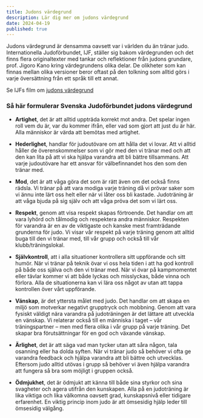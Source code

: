 ```yaml
---
title: Judons värdegrund
description: Lär dig mer om judons värdegrund
date: 2024-04-19
published: true
---
```


Judons värdegrund är densamma oavsett var i världen du än tränar judo. Internationella Judoförbundet, IJF, ställer sig bakom värdegrunden och det finns flera originaltexter med tankar och reflektioner från judons grundare, prof. Jigoro Kano kring värdegrundens olika delar. De olikheter som kan finnas mellan olika versioner beror oftast på den tolkning som alltid görs i varje översättning från ett språk till ett annat.

Se IJFs film om [judons värdegrund](https://youtu.be/Nbku4t20RgU)

### Så här formulerar Svenska Judoförbundet judons värdegrund

- **Artighet**, det är att alltid uppträda korrekt mot andra. Det spelar ingen roll vem du är, var du kommer ifrån, eller vad som gjort att just du är här. Alla människor är värda att bemötas med artighet.

- **Hederlighet**, handlar för judoutövare om att hålla det vi lovar. Att vi alltid håller de överenskommelser som vi gör med den vi tränar med och att den kan lita på att vi ska hjälpa varandra att bli bättre tillsammans. Att varje judoutövare har ett ansvar för välbefinnandet hos den som den tränar med.

- **Mod**, det är att våga göra det som är rätt även om det också finns rädsla. Vi tränar på att vara modiga varje träning då vi prövar saker som vi ännu inte lärt oss helt eller när vi låter oss bli kastade. Judoträning är att våga bjuda på sig själv och att våga pröva det som vi lärt oss.

- **Respekt**, genom att visa respekt skapas förtroende. Det handlar om att vara lyhörd och tålmodig och respektera andra människor. Respekten för varandra är en av de viktigaste och kanske mest framträdande grunderna för judo. Vi visar vår respekt på varje träning genom att alltid buga till den vi tränar med, till vår grupp och också till vår klubb/träningslokal.

- **Självkontroll**, att i alla situationer kontrollera sitt uppförande och sitt humör. När vi tränar på teknik övar vi oss hela tiden i att ha god kontroll på både oss själva och den vi tränar med. När vi övar på kampmomentet eller tävlar kommer vi att både lyckas och misslyckas, både vinna och förlora. Alla de situationerna kan vi lära oss något av utan att tappa kontrollen över vårt uppförande.

- **Vänskap**, är det yttersta målet med judo. Det handlar om att skapa en miljö som motverkar negativt grupptryck och mobbning. Genom att vara fysiskt väldigt nära varandra på judoträningen är det lättare att utveckla en vänskap. Vi relaterar också till en människa i taget – vår träningspartner – men med flera olika i vår grupp på varje träning. Det skapar bra förutsättningar för en god och växande vänskap.

- **Ärlighet**, det är att säga vad man tycker utan att såra någon, tala osanning eller ha dolda syften. När vi tränar judo så behöver vi ofta ge varandra feedback och hjälpa varandra att bli bättre och utvecklas. Eftersom judo alltid utövas i grupp så behöver vi även hjälpa varandra att fungera så bra som möjligt i gruppen också.

- **Ödmjukhet**, det är ödmjukt att känna till både sina styrkor och sina svagheter och agera utifrån den kunskapen. Alla på en judoträning är lika viktiga och lika välkomna oavsett grad, kunskapsnivå eller tidigare erfarenhet. En viktig princip inom judo är att ömsesidig hjälp leder till ömsesidig välgång.
